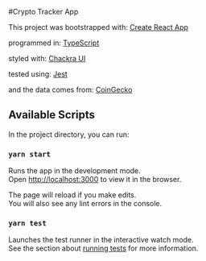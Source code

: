 #Crypto Tracker App

This project was bootstrapped with:
[Create React App](https://github.com/facebook/create-react-app)

programmed in:
[TypeScript](https://www.typescriptlang.org/)

styled with:
[Chackra UI](https://chakra-ui.com/)

tested using:
[Jest](https://jestjs.io/)

and the data comes from:
[CoinGecko](https://www.coingecko.com/en/api)


## Available Scripts

In the project directory, you can run:

### `yarn start`

Runs the app in the development mode.<br /> Open
[http://localhost:3000](http://localhost:3000) to view it in the browser.

The page will reload if you make edits.<br /> You will also see any lint errors
in the console.

### `yarn test`

Launches the test runner in the interactive watch mode.<br /> See the section
about
[running tests](https://facebook.github.io/create-react-app/docs/running-tests)
for more information.
